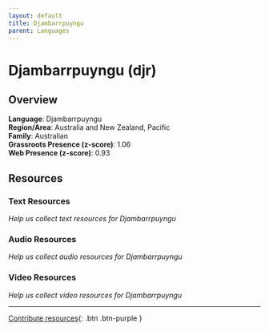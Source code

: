 ```yaml
---
layout: default
title: Djambarrpuyngu
parent: Languages
---
```


# Djambarrpuyngu (djr)

## Overview

**Language**: Djambarrpuyngu  
**Region/Area**: Australia and New Zealand, Pacific  
**Family**: Australian  
**Grassroots Presence (z-score)**: 1.06  
**Web Presence (z-score)**: 0.93  

## Resources

### Text Resources
*Help us collect text resources for Djambarrpuyngu*

### Audio Resources
*Help us collect audio resources for Djambarrpuyngu*

### Video Resources
*Help us collect video resources for Djambarrpuyngu*

---

[Contribute resources](https://forms.office.com/e/1SfLJx3u1r){: .btn .btn-purple }
